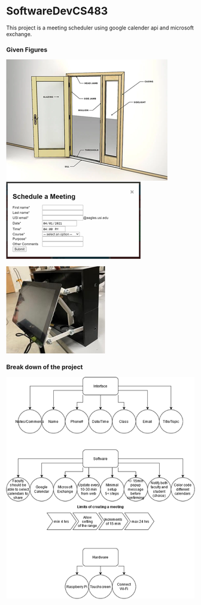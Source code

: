 # SoftwareDevCS483
This project is a meeting scheduler using google calender api and microsoft exchange.

### Given Figures
![](./Picture1.png)![](./Picture2.png)<br/>
<br/>
![](./Picture3.png)<br/>

### Break down of the project
![](./Flowchart_Project.png)
